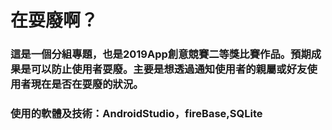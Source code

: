 # 在耍廢啊？
### 這是一個分組專題，也是2019App創意競賽二等獎比賽作品。預期成果是可以防止使用者耍廢。主要是想透過通知使用者的親屬或好友使用者現在是否在耍廢的狀況。
### 使用的軟體及技術：AndroidStudio，fireBase,SQLite
